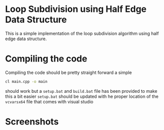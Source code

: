 # Loop Subdivision using Half Edge Data Structure
This is a simple implementation of the loop subdivision algorithm using half edge data structure.

# Compiling the code

Compiling the code should be pretty straight forward
a simple 
```bash
cl main.cpp -o main
```
should work but a `setup.bat` and `build.bat` file has been provided to make this a bit easier
`setup.bat` should be updated with he proper location of the `vcvarsx64` file that comes with visual studio

# Screenshots
